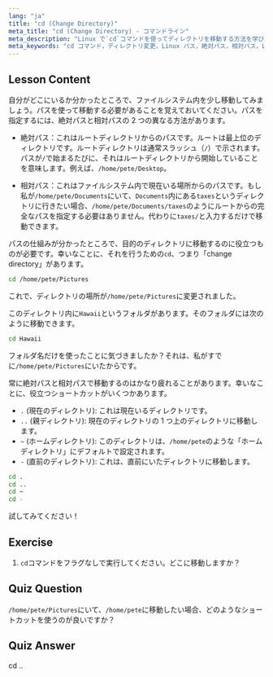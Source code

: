 ```yaml
---
lang: "ja"
title: "cd (Change Directory)"
meta_title: "cd (Change Directory) - コマンドライン"
meta_description: "Linux で`cd`コマンドを使ってディレクトリを移動する方法を学びます。絶対パス、相対パス、便利なショートカットを理解しましょう。Linux の学習を始めましょう！"
meta_keywords: "cd コマンド，ディレクトリ変更，Linux パス，絶対パス，相対パス，Linux チュートリアル，初心者 Linux, Linux ナビゲーション"
---
```


## Lesson Content

自分がどこにいるか分かったところで、ファイルシステム内を少し移動してみましょう。パスを使って移動する必要があることを覚えておいてください。パスを指定するには、絶対パスと相対パスの 2 つの異なる方法があります。

- 絶対パス：これはルートディレクトリからのパスです。ルートは最上位のディレクトリです。ルートディレクトリは通常スラッシュ（`/`）で示されます。パスが`/`で始まるたびに、それはルートディレクトリから開始していることを意味します。例えば、`/home/pete/Desktop`。

- 相対パス：これはファイルシステム内で現在いる場所からのパスです。もし私が`/home/pete/Documents`にいて、`Documents`内にある`taxes`というディレクトリに行きたい場合、`/home/pete/Documents/taxes`のようにルートからの完全なパスを指定する必要はありません。代わりに`taxes/`と入力するだけで移動できます。

パスの仕組みが分かったところで、目的のディレクトリに移動するのに役立つものが必要です。幸いなことに、それを行うための`cd`、つまり「change directory」があります。

```bash
cd /home/pete/Pictures
```

これで、ディレクトリの場所が`/home/pete/Pictures`に変更されました。

このディレクトリ内に`Hawaii`というフォルダがあります。そのフォルダには次のように移動できます。

```bash
cd Hawaii
```

フォルダ名だけを使ったことに気づきましたか？それは、私がすでに`/home/pete/Pictures`にいたからです。

常に絶対パスと相対パスで移動するのはかなり疲れることがあります。幸いなことに、役立つショートカットがいくつかあります。

- `.` (現在のディレクトリ): これは現在いるディレクトリです。
- `..` (親ディレクトリ): 現在のディレクトリの 1 つ上のディレクトリに移動します。
- `~` (ホームディレクトリ): このディレクトリは、`/home/pete`のような「ホームディレクトリ」にデフォルトで設定されます。
- `-` (直前のディレクトリ): これは、直前にいたディレクトリに移動します。

```bash
cd .
cd ..
cd ~
cd -
```

試してみてください！

## Exercise

1. `cd`コマンドをフラグなしで実行してください。どこに移動しますか？

## Quiz Question

`/home/pete/Pictures`にいて、`/home/pete`に移動したい場合、どのようなショートカットを使うのが良いですか？

## Quiz Answer

cd ..
